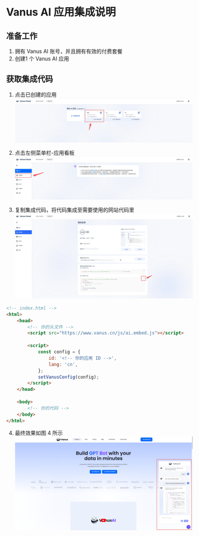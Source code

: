 
# Vanus AI 应用集成说明

## 准备工作
1. 拥有 Vanus AI 账号，并且拥有有效的付费套餐
2. 创建1 个 Vanus AI 应用

## 获取集成代码

1. 点击已创建的应用   
![step-1](images/step-1.png)

2. 点击左侧菜单栏-应用看板   
![step-2](images/step-2.png)

3. 复制集成代码，将代码集成至需要使用的网站代码里   
![step-3](images/step-3.png)
```html
<!-- index.html -->
<html>
    <head>
        <!-- 你的头文件 -->
        <script src="https://www.vanus.cn/js/ai.embed.js"></script>  

        <script>
            const config = {
                id: '<!-- 你的应用 ID -->',
                lang: 'cn',
            };
            setVanusConfig(config);
        </script>
    </head>

    <body>
        <!-- 你的代码 -->
    </body>
</html>
```

4. 最终效果如图 4 所示   
![step-4](images/step-4.png)